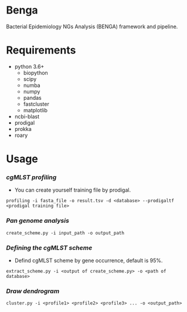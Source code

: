 # Benga
Bacterial Epidemiology NGs Analysis (BENGA) framework and pipeline.

# Requirements
* python 3.6+
  * biopython
  * scipy
  * numba
  * numpy
  * pandas
  * fastcluster
  * matplotlib
* ncbi-blast
* prodigal
* prokka
* roary

# Usage
### ***cgMLST profiling***
* You can create yourself training file by prodigal. 
```
profiling -i fasta_file -o result.tsv -d <database> --prodigaltf <prodigal training file>
```
### ***Pan genome analysis***
```
create_scheme.py -i input_path -o output_path
```
### ***Defining the cgMLST scheme***
* Defind cgMLST scheme by gene occurrence, default is 95%.
```
extract_scheme.py -i <output of create_scheme.py> -o <path of database>
```
### ***Draw dendrogram***
```
cluster.py -i <profile1> <profile2> <profile3> ... -o <output_path>
```
